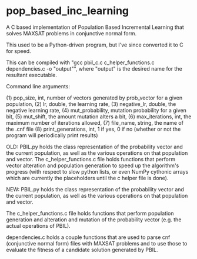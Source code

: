 # pop_based_inc_learning
A C based implementation of Population Based Incremental Learning that solves MAXSAT problems in conjunctive normal form.

This used to be a Python-driven program, but I've since converted it to C for speed.

This can be compiled with "gcc pbil_c.c c_helper_functions.c dependencies.c -o "output"", where "output" is the desired name for the resultant executable.

Command line arguments:

(1) pop_size, int, number of vectors generated by prob_vector for a given population,
(2) lr, double, the learning rate,
(3) negative_lr, double, the negative learning rate,
(4) mut_probability, mutation probability for a given bit,
(5) mut_shift, the amount mutation alters a bit,
(6) max_iterations, int, the maximum number of iterations allowed,
(7) file_name, string, the name of the .cnf file
(8) print_generations, int, 1 if yes, 0 if no (whether or not the program will periodically print results)

OLD:
PBIL.py holds the class representation of the probability vector and the current population, as well as the various operations on that population
and vector. The c_helper_functions.c file holds functions that perform vector alteration and population generation to speed up the algorithm's progress
(with respect to slow python lists, or even NumPy cythonic arrays which are currently the placeholders until the c helper file is done).

NEW:
PBIL.py holds the class representation of the probability vector and the current population, as well as the various operations on that population
and vector. 

The c_helper_functions.c file holds functions that perform population generation and alteration and mutation of the probability vector (e.g. the actual operations of PBIL).

dependencies.c holds a couple functions that are used to parse cnf (conjunctive normal form) files with MAXSAT problems and to use those to evaluate the fitness of a candidate solution generated by PBIL.



